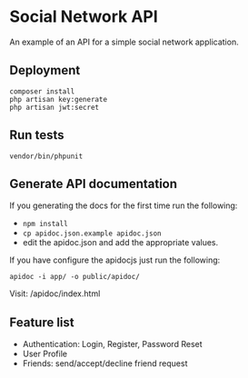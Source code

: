 # Social Network API

An example of an API for a simple social network application.

## Deployment

```
composer install
php artisan key:generate
php artisan jwt:secret
```


## Run tests

```
vendor/bin/phpunit
```

## Generate API documentation

If you generating the docs for the first time run the following:
- `npm install`
- `cp apidoc.json.example apidoc.json`
- edit the apidoc.json and add the appropriate values.

If you have configure the apidocjs just run the following:
```
apidoc -i app/ -o public/apidoc/
```

Visit: <URL>/apidoc/index.html


## Feature list

- Authentication: Login, Register, Password Reset
- User Profile
- Friends: send/accept/decline friend request
